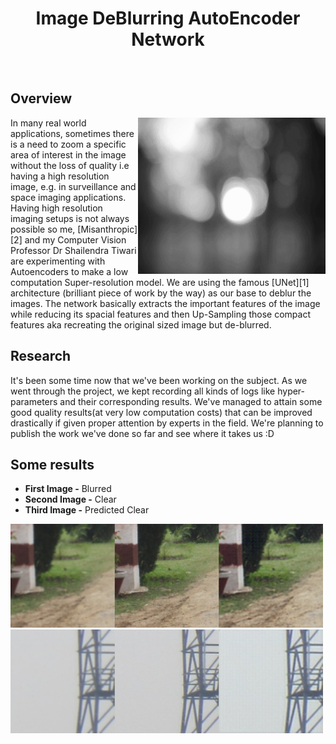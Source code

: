 <h1 align="center">Image DeBlurring AutoEncoder Network</h1><br/>

<h2>Overview</h2>
<div>
  <img src="https://github.com/AryanSethi/Deblurring_autoencoder/blob/master/assets/blur.gif" width= "300" height= "250" align = "right" alt="BLURRY"/>
  In many real world applications, sometimes there is a need to zoom a specific area of 
  interest in the image without the loss of quality i.e having a high resolution image, 
  e.g. in surveillance and  space imaging applications.
  <br/>
  Having high resolution imaging setups is not always possible so me, [Misanthropic][2] and my Computer Vision Professor Dr Shailendra Tiwari are 
  experimenting with Autoencoders to make a low computation Super-resolution model. We are using the famous [UNet][1] architecture (brilliant piece of work by the way) as our 
  base to deblur the images. The network basically extracts the important features of the image while reducing its spacial features and then Up-Sampling those compact features 
  aka recreating the original sized image but de-blurred. 
</div>

<h2>Research</h2>
<div>
  It's been some time now that we've been working on the subject. As we went through the project, we kept recording all kinds of logs like hyper-parameters and their      
  corresponding results. We've managed to attain some good quality results(at very low computation costs) that can be improved drastically if given proper attention by experts 
  in the field. We're planning to publish the work we've done so far and see where it takes us :D 
</div>

<h2>Some results</h2>
<div>
  <ul>
    <li><strong>First Image -</strong> Blurred</li>
    <li><strong>Second Image -</strong> Clear</li>
    <li><strong>Third Image -</strong> Predicted Clear</li>
  </ul>
  <img src="https://github.com/AryanSethi/Deblurring_autoencoder/blob/master/assets/try4d-18-6.jpg" width="500" height="166"/>
  <br/>
  <img src="https://github.com/AryanSethi/Deblurring_autoencoder/blob/master/assets/try4d-32-0.jpg" width="500" height="166"/>
</div>














[1]: https://arxiv.org/abs/1505.04597  "Unet Paper Link"
[2]: https://github.com/MisanthropicDeity "Vidhu Shikhar Joshi"
